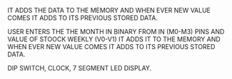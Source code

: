 <!---

This file is used to generate your project datasheet. Please fill in the information below and delete any unused
sections.

You can also include images in this folder and reference them in the markdown. Each image must be less than
512 kb in size, and the combined size of all images must be less than 1 MB.
-->


IT ADDS THE DATA TO THE MEMORY AND WHEN EVER NEW VALUE COMES IT ADDS TO ITS PREVIOUS STORED DATA.


USER ENTERS THE THE MONTH IN BINARY FROM IN (M0-M3) PINS AND VALUE OF STOOCK WEEKLY (V0-V1) IT ADDS IT TO THE MEMORY AND WHEN EVER NEW VALUE COMES IT ADDS TO ITS PREVIOUS STORED DATA.


DIP SWITCH, CLOCK, 7 SEGMENT LED DISPLAY.
